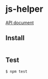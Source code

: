 # js-helper

<!-- badge -->

<!-- endbadge -->

[API document](./API.md)

## Install

```shell

```

## Test

```shell
$ npm test
```

